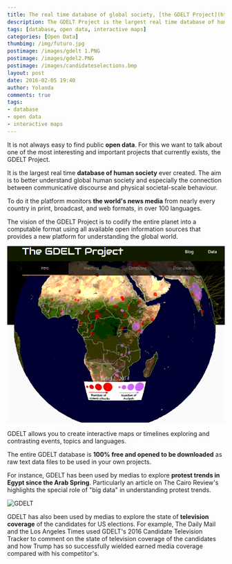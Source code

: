 ```yaml
---
title: The real time database of global society, [the GDELT Project](http://analysis.gdeltproject.org/)
description: The GDELT Project is the largest real time database of human society ever created. GDELT allows you to create interactive maps or timelines exploring and contrasting events, topics and languages. 
tags: [database, open data, interactive maps]
categories: [Open Data]
thumbimg: /img/futuro.jpg
postimage: /images/gdelt 1.PNG
postimage: /images/gdel2.PNG
postimage: /images/candidateselections.bmp
layout: post
date: 2016-02-05 19:40
author: Yolanda
comments: true
tags:
- database
- open data
- interactive maps
---
```


It is not always easy to find public **open data**. For this we want to talk about one of the most interesting and important projects that currently exists, the GDELT Project.

It is the largest real time **database of human society** ever created. The aim is to better understand global human society and especially the connection between communicative discourse and physical societal-scale behaviour. 

To do it the platform monitors **the world's news media** from nearly every country in print, broadcast, and web formats, in over 100 languages.

The vision of the GDELT Project is to codify the entire planet into a computable format using all available open information sources that provides a new platform for understanding the global world.

![GDELT](https://github.com/sciamlab/blog/blob/gh-pages/images/gdel2.PNG?raw=true)

GDELT allows you to create interactive maps or timelines exploring and contrasting events, topics and languages.  

The entire GDELT database is **100% free and opened to be downloaded** as raw text data files to be used in your own projects.

For instance, GDELT has been used by medias to explore **protest trends in Egypt since the Arab Spring**. Particularly an article on The Cairo Review's highlights the special role of "big data" in understanding protest trends. 

![GDELT](https://github.com/sciamlab/blog/blob/gh-pages/images//?raw=true)

GDELT has also been used by medias to explore the state of **television coverage** of the candidates for US elections. For example, The Daily Mail and the Los Angeles Times used GDELT's 2016 Candidate Television Tracker to comment on the state of television coverage of the candidates and how Trump has so successfully wielded earned media coverage compared with his competitor's. 


